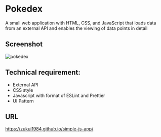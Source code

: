 # Pokedex

 A small web application with HTML, CSS, and JavaScript that loads data from an external API and enables the viewing of data points in detail

## Screenshot

![pokedex](https://user-images.githubusercontent.com/71074389/112384094-4739af80-8cee-11eb-8922-cfe77c165ca2.JPG)

## Technical requirement:

* External API
* CSS style
* Javascript with format of ESLint and Prettier
* UI Pattern 

## URL

https://zukui1984.github.io/simple-js-app/  
